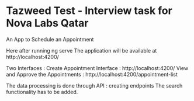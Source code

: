 # Tazweed Test - Interview task for Nova Labs Qatar
An App to Schedule an Appointment

Here after running ng serve 
The application will be available at http://localhost:4200/ 

Two Interfaces :
Create Appointment Interface : http://localhost:4200/
View and Approve the Appointments : http://localhost:4200/appointment-list

The data processing is done through API : creating endpoints
The search functionality has to be added.


